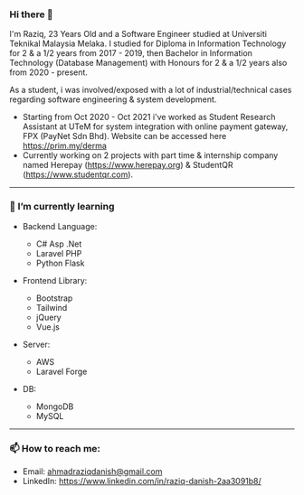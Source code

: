 ### Hi there 👋

I'm Raziq, 23 Years Old and a Software Engineer studied at Universiti Teknikal Malaysia Melaka.
I studied for Diploma in Information Technology for 2 & a 1/2 years from 2017 - 2019,
then Bachelor in Information Technology (Database Management) with Honours for 2 & a 1/2 years also from 2020 - present.

As a student, i was involved/exposed with a lot of industrial/technical cases regarding software engineering & system development.

- Starting from Oct 2020 - Oct 2021 i've worked as Student Research Assistant at UTeM for system integration with online payment gateway, FPX (PayNet Sdn Bhd). Website can be accessed here https://prim.my/derma
- Currently working on 2 projects with part time & internship company named Herepay (https://www.herepay.org) & StudentQR (https://www.studentqr.com).

<hr />

### 🌱 I’m currently learning

- Backend Language: 
  - C# Asp .Net
  - Laravel PHP
  - Python Flask

- Frontend Library:
  - Bootstrap
  - Tailwind
  - jQuery
  - Vue.js

- Server:
  - AWS
  - Laravel Forge

- DB:
  - MongoDB
  - MySQL

<hr />

### 📫 How to reach me:
- Email: ahmadraziqdanish@gmail.com
- LinkedIn: https://www.linkedin.com/in/raziq-danish-2aa3091b8/

<!--
**ahmdraziq/ahmdraziq** is a ✨ _special_ ✨ repository because its `README.md` (this file) appears on your GitHub profile.

Here are some ideas to get you started:

- 🔭 I’m currently working on ...
- 🌱 I’m currently learning ...
- 👯 I’m looking to collaborate on ...
- 🤔 I’m looking for help with ...
- 💬 Ask me about ...
- 📫 How to reach me: ...
- 😄 Pronouns: ...
- ⚡ Fun fact: ...
-->
